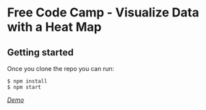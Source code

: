 # Free Code Camp - Visualize Data with a Heat Map

## Getting started

Once you clone the repo you can run:

```
$ npm install
$ npm start
```

*[Demo](https://kyawzintun.github.io/heat-map/)*
